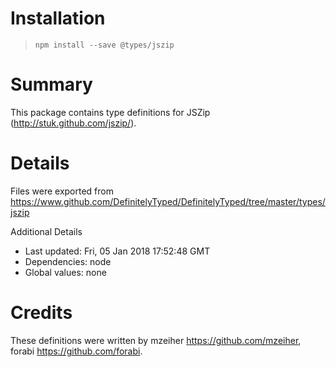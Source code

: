 # Installation
> `npm install --save @types/jszip`

# Summary
This package contains type definitions for JSZip (http://stuk.github.com/jszip/).

# Details
Files were exported from https://www.github.com/DefinitelyTyped/DefinitelyTyped/tree/master/types/jszip

Additional Details
 * Last updated: Fri, 05 Jan 2018 17:52:48 GMT
 * Dependencies: node
 * Global values: none

# Credits
These definitions were written by mzeiher <https://github.com/mzeiher>, forabi <https://github.com/forabi>.
